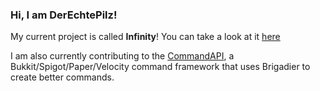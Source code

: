 ### Hi, I am DerEchtePilz!

My current project is called **Infinity**! You can take a look at it [here](https://github.com/DerEchtePilz/Infinity)

I am also currently contributing to the [CommandAPI](https://github.com/JorelAli/CommandAPI), a Bukkit/Spigot/Paper/Velocity command framework that uses Brigadier to create better commands.

